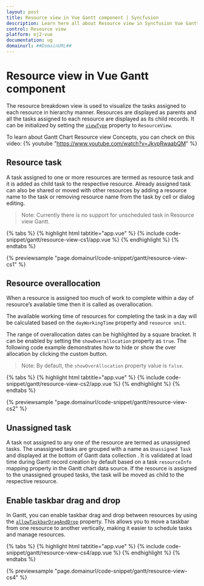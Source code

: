 ```yaml
---
layout: post
title: Resource view in Vue Gantt component | Syncfusion
description: Learn here all about Resource view in Syncfusion Vue Gantt component of Syncfusion Essential JS 2 and more.
control: Resource view 
platform: ej2-vue
documentation: ug
domainurl: ##DomainURL##
---
```


# Resource view in Vue Gantt component

The resource breakdown view is used to visualize the tasks assigned to each resource in hierarchy manner. Resources are displayed as parents and all the tasks assigned to each resource are displayed as its child records. It can be initialized by setting the [`viewType`](https://ej2.syncfusion.com/vue/documentation/api/gantt/#viewtype) property to `ResourceView`.

To learn about Gantt Chart Resource view Concepts, you can check on this video:
{% youtube "https://www.youtube.com/watch?v=JkvpRwaabQM" %}

## Resource task

A task assigned to one or more resources are termed as resource task and it is added as child task to the respective resource. Already assigned task can also be shared or moved with other resources by adding a resource name to the task or removing resource name from the task by cell or dialog editing.

>Note: Currently there is no support for unscheduled task in Resource view Gantt.

{% tabs %}
{% highlight html tabtitle="app.vue" %}
{% include code-snippet/gantt/resource-view-cs1/app.vue %}
{% endhighlight %}
{% endtabs %}
        
{% previewsample "page.domainurl/code-snippet/gantt/resource-view-cs1" %}

## Resource overallocation

When a resource is assigned too much of work to complete within a day of resource’s available time then it is called as overallocation.

The available working time of resources for completing the task in a day will be calculated based on the `dayWorkingTime` property and `resource unit`.

The range of overallocation dates can be highlighted by a square bracket. It can be enabled by setting the `showOverallocation` property as `true`. The following code example demonstrates how to hide or show the over allocation by clicking the custom button.

>Note: By default, the `showOverAllocation` property value is `false`.

{% tabs %}
{% highlight html tabtitle="app.vue" %}
{% include code-snippet/gantt/resource-view-cs2/app.vue %}
{% endhighlight %}
{% endtabs %}
        
{% previewsample "page.domainurl/code-snippet/gantt/resource-view-cs2" %}

## Unassigned task

A task not assigned to any one of the resource are termed as unassigned tasks. The unassigned tasks are grouped with a name as `Unassigned Task` and displayed at the bottom of Gantt data collection . It is validated at load time during Gantt record creation by default based on a task `resourceInfo` mapping property in the Gantt chart data source. If the resource is assigned to the unassigned grouped tasks, the task will be moved as child to the respective resource.

## Enable taskbar drag and drop

In Gantt, you can enable taskbar drag and drop between resources by using the [`allowTaskbarDragAndDrop`](https://ej2.syncfusion.com/vue/documentation/api/gantt/#allowtaskbardraganddrop) property. This allows you to move a taskbar from one resource to another vertically, making it easier to schedule tasks and manage resources.

{% tabs %}
{% highlight html tabtitle="app.vue" %}
{% include code-snippet/gantt/resource-view-cs4/app.vue %}
{% endhighlight %}
{% endtabs %}
        
{% previewsample "page.domainurl/code-snippet/gantt/resource-view-cs4" %}